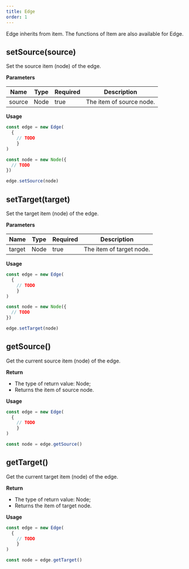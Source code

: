 ```yaml
---
title: Edge
order: 1
---
```


Edge inherits from item. The functions of Item are also available for Edge.


## setSource(source)
Set the source item (node) of the edge.


**Parameters**

| Name | Type | Required | Description |
| --- | --- | --- | --- |
| source | Node | true | The item of source node. |


**Usage**

```javascript
const edge = new Edge(
  {
    // TODO
	}
)

const node = new Node({
  // TODO
})

edge.setSource(node)
```


## setTarget(target)
Set the target item (node) of the edge.


**Parameters**

| Name | Type | Required | Description |
| --- | --- | --- | --- |
| target | Node | true | The item of target node. |


**Usage**

```javascript
const edge = new Edge(
  {
    // TODO
	}
)

const node = new Node({
  // TODO
})

edge.setTarget(node)
```


## getSource()
Get the current source item (node) of the edge.


**Return**

- The type of return value: Node;
- Returns the item of source node.


**Usage**

```javascript
const edge = new Edge(
  {
    // TODO
	}
)

const node = edge.getSource()
```


## getTarget()
Get the current target item (node) of the edge.


**Return**

- The type of return value: Node;
- Returns the item of target node.


**Usage**

```javascript
const edge = new Edge(
  {
    // TODO
	}
)

const node = edge.getTarget()
```
